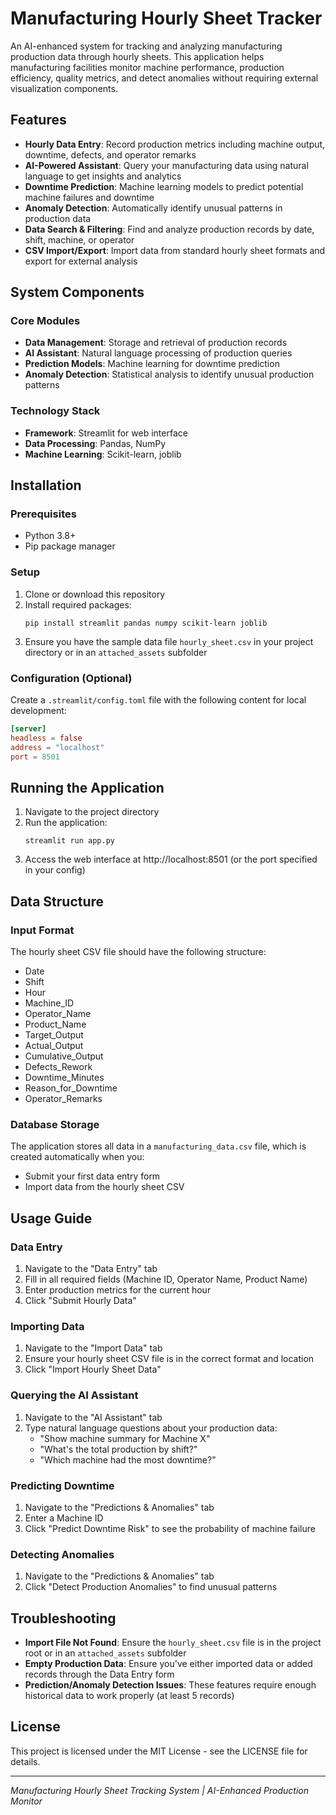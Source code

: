 # Manufacturing Hourly Sheet Tracker

An AI-enhanced system for tracking and analyzing manufacturing production data through hourly sheets. This application helps manufacturing facilities monitor machine performance, production efficiency, quality metrics, and detect anomalies without requiring external visualization components.

## Features

- **Hourly Data Entry**: Record production metrics including machine output, downtime, defects, and operator remarks
- **AI-Powered Assistant**: Query your manufacturing data using natural language to get insights and analytics
- **Downtime Prediction**: Machine learning models to predict potential machine failures and downtime
- **Anomaly Detection**: Automatically identify unusual patterns in production data
- **Data Search & Filtering**: Find and analyze production records by date, shift, machine, or operator
- **CSV Import/Export**: Import data from standard hourly sheet formats and export for external analysis

## System Components

### Core Modules

- **Data Management**: Storage and retrieval of production records
- **AI Assistant**: Natural language processing of production queries
- **Prediction Models**: Machine learning for downtime prediction
- **Anomaly Detection**: Statistical analysis to identify unusual production patterns

### Technology Stack

- **Framework**: Streamlit for web interface
- **Data Processing**: Pandas, NumPy
- **Machine Learning**: Scikit-learn, joblib

## Installation

### Prerequisites

- Python 3.8+
- Pip package manager

### Setup

1. Clone or download this repository
2. Install required packages:
   ```
   pip install streamlit pandas numpy scikit-learn joblib
   ```
3. Ensure you have the sample data file `hourly_sheet.csv` in your project directory or in an `attached_assets` subfolder

### Configuration (Optional)

Create a `.streamlit/config.toml` file with the following content for local development:

```toml
[server]
headless = false
address = "localhost"
port = 8501
```

## Running the Application

1. Navigate to the project directory
2. Run the application:
   ```
   streamlit run app.py
   ```
3. Access the web interface at http://localhost:8501 (or the port specified in your config)

## Data Structure

### Input Format

The hourly sheet CSV file should have the following structure:
- Date
- Shift
- Hour
- Machine_ID
- Operator_Name
- Product_Name
- Target_Output
- Actual_Output
- Cumulative_Output
- Defects_Rework
- Downtime_Minutes
- Reason_for_Downtime
- Operator_Remarks

### Database Storage

The application stores all data in a `manufacturing_data.csv` file, which is created automatically when you:
- Submit your first data entry form
- Import data from the hourly sheet CSV

## Usage Guide

### Data Entry

1. Navigate to the "Data Entry" tab
2. Fill in all required fields (Machine ID, Operator Name, Product Name)
3. Enter production metrics for the current hour
4. Click "Submit Hourly Data"

### Importing Data

1. Navigate to the "Import Data" tab
2. Ensure your hourly sheet CSV file is in the correct format and location
3. Click "Import Hourly Sheet Data"

### Querying the AI Assistant

1. Navigate to the "AI Assistant" tab
2. Type natural language questions about your production data:
   - "Show machine summary for Machine X"
   - "What's the total production by shift?"
   - "Which machine had the most downtime?"

### Predicting Downtime

1. Navigate to the "Predictions & Anomalies" tab
2. Enter a Machine ID
3. Click "Predict Downtime Risk" to see the probability of machine failure

### Detecting Anomalies

1. Navigate to the "Predictions & Anomalies" tab
2. Click "Detect Production Anomalies" to find unusual patterns

## Troubleshooting

- **Import File Not Found**: Ensure the `hourly_sheet.csv` file is in the project root or in an `attached_assets` subfolder
- **Empty Production Data**: Ensure you've either imported data or added records through the Data Entry form
- **Prediction/Anomaly Detection Issues**: These features require enough historical data to work properly (at least 5 records)

## License

This project is licensed under the MIT License - see the LICENSE file for details.

---

*Manufacturing Hourly Sheet Tracking System | AI-Enhanced Production Monitor*